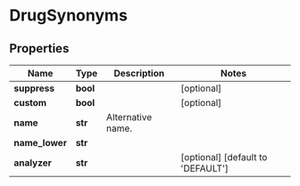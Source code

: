 # DrugSynonyms

## Properties
Name | Type | Description | Notes
------------ | ------------- | ------------- | -------------
**suppress** | **bool** |  | [optional] 
**custom** | **bool** |  | [optional] 
**name** | **str** | Alternative name. | 
**name_lower** | **str** |  | 
**analyzer** | **str** |  | [optional] [default to 'DEFAULT']



